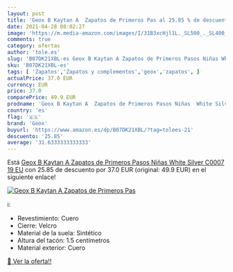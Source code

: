 ```yaml
---
layout: post
title: 'Geox B Kaytan A  Zapatos de Primeros Pas al 25.85 % de descuento'
date: 2021-04-28 08:02:27
image: 'https://m.media-amazon.com/images/I/31B3xcHjl1L._SL500_._SL400_.jpg'
comments: true
category: ofertas
author: 'tole.es'
slug: 'B07DK21XBL-es Geox B Kaytan A Zapatos de Primeros Pasos Niñas White...'
sku: 'B07DK21XBL-es'
tags: [ 'Zapatos','Zapatos y complementos','geox','zapatos', ]
actualPrice: 37.0 EUR
currency: EUR
price: 37.0
comparePrice: 49.9 EUR
prodname: 'Geox B Kaytan A  Zapatos de Primeros Pasos Niñas  White Silver C0007  19 EU'
country: 'es'
flag: '🇪🇸'
brand: 'Geox'
buyurl: 'https://www.amazon.es/dp/B07DK21XBL/?tag=tolees-21'
descuento: '25.85'
average: '31.6333333333333'
---
```


Está [Geox B Kaytan A  Zapatos de Primeros Pasos Niñas  White Silver C0007  19 EU](https://www.amazon.es/dp/B07DK21XBL/?tag=tolees-21) con 25.85 de descuento por 37.0 EUR (original: 49.9 EUR) en el siguiente enlace!

[![Geox B Kaytan A  Zapatos de Primeros Pas](https://m.media-amazon.com/images/I/31B3xcHjl1L._SL500_._SL400_.jpg)](https://www.amazon.es/dp/B07DK21XBL/?tag=tolees-21)

ℹ️:

- Revestimiento: Cuero
- Cierre: Velcro
- Material de la suela: Sintético
- Altura del tacón: 1.5 centímetros
- Material exterior: Cuero

[🛒 Ver la oferta!!](https://www.amazon.es/dp/B07DK21XBL/?tag=tolees-21)
